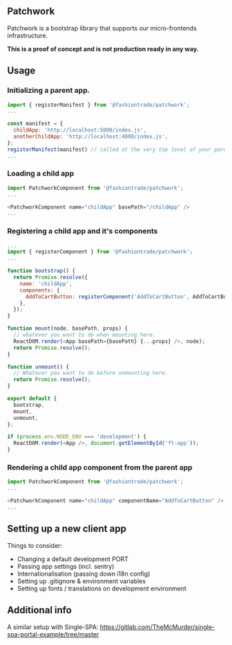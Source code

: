 ## Patchwork

Patchwork is a bootstrap library that supports our micro-frontends infrastructure.

**This is a proof of concept and is not production ready in any way.**

## Usage

### Initializing a parent app.

```javascript
import { registerManifest } from '@fashiontrade/patchwork';
...

const manifest = {
  childApp: 'http://localhost:5000/index.js',
  anotherChildApp: 'http://localhost:4000/index.js',
};
registerManifest(manifest) // called at the very top level of your parent app.
...

```

### Loading a child app

```javascript
import PatchworkComponent from '@fashiontrade/patchwork';
...

<PatchworkComponent name="childApp" basePath="/childApp" />
...

```

### Registering a child app and it's components

```javascript
...
import { registerComponent } from '@fashiontrade/patchwork';
...

function bootstrap() {
  return Promise.resolve({
    name: 'childApp',
    components: {
      AddToCartButton: registerComponent('AddToCartButton', AddToCartButton),
    },
  });
}

function mount(node, basePath, props) {
  // whatever you want to do when mounting here.
  ReactDOM.render(<App basePath={basePath} {...props} />, node);
  return Promise.resolve();
}

function unmount() {
  // Whatever you want to do before unmounting here.
  return Promise.resolve();
}

export default {
  bootstrap,
  mount,
  unmount,
};

if (process.env.NODE_ENV === 'development') {
  ReactDOM.render(<App />, document.getElementById('ft-app'));
}
```

### Rendering a child app component from the parent app

```javascript
import PatchworkComponent from '@fashiontrade/patchwork';
...

<PatchworkComponent name="childApp" componentName="AddToCartButton" />
...

```

## Setting up a new client app

Things to consider:

- Changing a default development PORT
- Passing app settings (incl. sentry)
- Internationalisation (passing down i18n config)
- Setting up .gitignore & environment variables
- Setting up fonts / translations on development environment

## Additional info

A similar setup with Single-SPA: https://gitlab.com/TheMcMurder/single-spa-portal-example/tree/master

